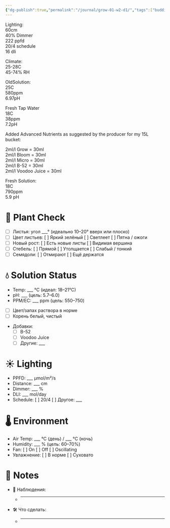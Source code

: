 ```yaml
---
{"dg-publish":true,"permalink":"/journal/grow-01-w2-d1/","tags":["budding"],"created":"2025-06-25T17:39:16.486+04:00","updated":"2025-06-28T06:55:28.000+04:00"}
---
```


Lighting:  
60cm  
40% Dimmer  
222 ppfd  
20/4 schedule  
16 dli

Climate:  
25-28C  
45-74% RH

OldSolution:  
25C  
580ppm  
6.97pH

Fresh Tap Water  
18C  
38ppm  
7.2pH

Added Advanced Nutrients as suggested by the producer for my 15L bucket:

2ml/l Grow = 30ml  
2ml/l Bloom = 30ml  
2ml/l Micro = 30ml  
2ml/l B-52 = 30ml  
2ml/l Voodoo Juice = 30ml

Fresh Solution:  
18C  
790ppm  
5.9 pH


# 🌱 Plant Check

- [ ] Листья: угол ___° (идеально 10–20° вверх или плоско)
- [ ] Цвет листьев: [ ] Яркий зелёный  [ ] Светлеет  [ ] Пятна / ожоги
- [ ] Новый рост: [ ] Есть новые листы  [ ] Видимая вершина
- [ ] Стебель: [ ] Прямой  [ ] Утолщается  [ ] Слабый / тонкий
- [ ] Семядоли: [ ] Отмирают  [ ] Ещё держатся

# 💧 Solution Status

- Temp: ___ °C (идеал: 18–21°C)
- pH: ___ (цель: 5.7–6.0)
- PPM/EC: ___ ppm (цель: 550–750)
- [ ] Цвет/запах раствора в норме
- [ ] Корень белый, чистый
- Добавки:  
  - [ ] B-52  
  - [ ] Voodoo Juice  
  - [ ] Другие: ___

# ☀️ Lighting

- PPFD: ___ μmol/m²/s  
- Distance: ___ cm  
- Dimmer: ___ %  
- DLI: ___ mol/day  
- Schedule: [ ] 20/4  [ ] Другое: ___

# 🌡️ Environment

- Air Temp: ___ °C (день) / ___ °C (ночь)
- Humidity: ___ % (цель: 60–70%)
- Fan: [ ] On  [ ] Off  [ ] Oscillating
- Увлажнение: [ ] В норме  [ ] Суховато

# 🧠 Notes

- 📌 Наблюдения:  
  - ___
- 🛠 Что сделать:  
  - ___
